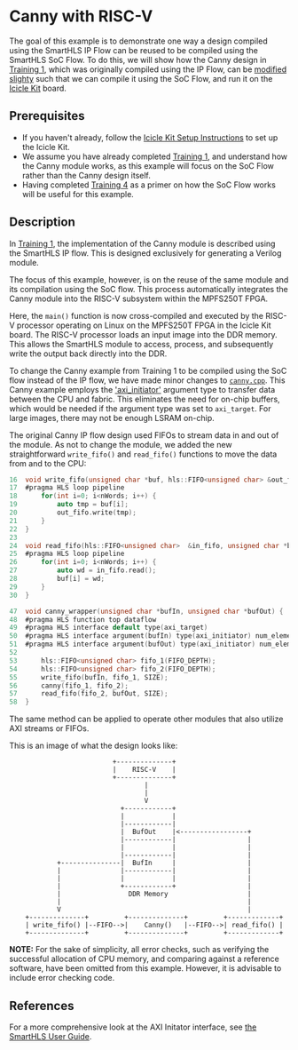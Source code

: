 # Canny with RISC-V

The goal of this example is to demonstrate one way a design compiled using the SmartHLS IP Flow can
be reused to be compiled using the SmartHLS SoC Flow. To do this, we will show how the Canny design in [Training 1](../Training1),
which was originally compiled using the IP Flow, can be [modified slighty](canny.cpp) such that we can 
compile it using the SoC Flow, and run it on the [Icicle Kit](https://www.microchip.com/en-us/development-tool/mpfs-icicle-kit-es) board.

## Prerequisites
- If you haven't already, follow the [Icicle Kit Setup Instructions](https://onlinedocs.microchip.com/v2/keyword-lookup?keyword=hls_iciclekit&redirect=true&version=latest) to set up the Icicle Kit.
- We assume you have already completed [Training 1](../Training1), and understand how the Canny module works,
as this example will focus on the SoC Flow rather than the Canny design itself.
- Having completed [Training 4](../Training4) as a primer on how the SoC Flow works will be useful for this example.

## Description
In [Training 1](../Training1), the implementation of the Canny module is described using the 
SmartHLS IP flow. This is designed exclusively for generating a Verilog module.

The focus of this example, however, is on the reuse of the same module and its
compilation using the SoC flow. This process automatically integrates the
Canny module into the RISC-V subsystem within the MPFS250T FPGA.

Here, the `main()` function is now cross-compiled and executed by the RISC-V processor operating on Linux on the MPFS250T FPGA in the Icicle Kit board.
The RISC-V processor loads an input image into the DDR memory. 
This allows the SmartHLS module to access, process, and subsequently write the output back directly into the DDR.

To change the Canny example from Training 1 to be compiled using the SoC flow instead of the IP flow, we have made minor
changes to [`canny.cpp`](canny.cpp). This Canny example employs the ['axi_initiator'](https://onlinedocs.microchip.com/v2/keyword-lookup?keyword=hls_axi4_initiator&redirect=true&version=latest) argument type to transfer data between the CPU and fabric. This eliminates the need for on-chip buffers, which would be needed if the argument type was set to `axi_target`. For large images, there may not be enough LSRAM on-chip.

The original Canny IP flow design used FIFOs to stream data in and out of the module. As not to change the module, we added
the new straightforward `write_fifo()` and `read_fifo()` functions to move the data from and to the CPU:

```C
16  void write_fifo(unsigned char *buf, hls::FIFO<unsigned char> &out_fifo, int nWords) {
17  #pragma HLS loop pipeline
18  	for(int i=0; i<nWords; i++) {
19      	auto tmp = buf[i];
20      	out_fifo.write(tmp);
21      }
22  }
23
24  void read_fifo(hls::FIFO<unsigned char>  &in_fifo, unsigned char *buf, int nWords) {
25  #pragma HLS loop pipeline
26      for(int i=0; i<nWords; i++) {
27      	auto wd = in_fifo.read();
28      	buf[i] = wd;
29      }
30  }
```

```C
47  void canny_wrapper(unsigned char *bufIn, unsigned char *bufOut) {
48	#pragma HLS function top dataflow
49	#pragma HLS interface default type(axi_target)
50	#pragma HLS interface argument(bufIn) type(axi_initiator) num_elements(SIZE) max_burst_len(256)
51	#pragma HLS interface argument(bufOut) type(axi_initiator) num_elements(SIZE) max_burst_len(256)
52
53  	hls::FIFO<unsigned char> fifo_1(FIFO_DEPTH);
54  	hls::FIFO<unsigned char> fifo_2(FIFO_DEPTH);
55  	write_fifo(bufIn, fifo_1, SIZE);
56  	canny(fifo_1, fifo_2);
57  	read_fifo(fifo_2, bufOut, SIZE);
58  }
```

The same method can be applied to operate other modules that also utilize AXI
streams or FIFOs.

This is an image of what the design looks like:

```
                          +--------------+
                          |    RISC-V    |
                          +--------------+
                                  |
                                  |
                                  V
                            +------------+
                            |            |
                            |------------|
                            |  BufOut    |<-----------------+
                            |------------|                  |
                            |            |                  |
                            |------------|                  |
            +---------------|  BufIn     |                  |
            |               |------------|                  |
            |               |            |                  |
            |               +------------+                  |
            |                 DDR Memory                    |
            |                                               |
            V                                               |
    +--------------+         +--------------+         +-------------+
    | write_fifo() |--FIFO-->|    Canny()   |--FIFO-->| read_fifo() |
    +--------------+         +--------------+         +-------------+

```


**NOTE:** For the sake of simplicity, all error checks, such as verifying the successful allocation of CPU memory, and comparing against a reference software,
have been omitted from this example. However, it is advisable to include error checking code.

## References

For a more comprehensive look at the AXI Initator interface, see [the SmartHLS User Guide](https://onlinedocs.microchip.com/v2/keyword-lookup?keyword=hls_axi4_initiator&redirect=true&version=latest).

